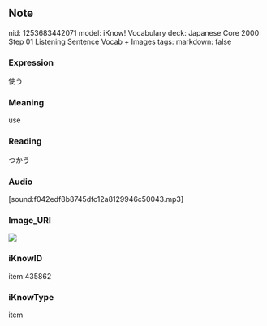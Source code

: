 ## Note
nid: 1253683442071
model: iKnow! Vocabulary
deck: Japanese Core 2000 Step 01 Listening Sentence Vocab + Images
tags: 
markdown: false

### Expression
使う

### Meaning
use

### Reading
つかう

### Audio
[sound:f042edf8b8745dfc12a8129946c50043.mp3]

### Image_URI
<!DOCTYPE html>
<title></title>
<img src="a86308cee7ffb120f950dfe7eeb42fec.jpg">



### iKnowID
item:435862

### iKnowType
item
